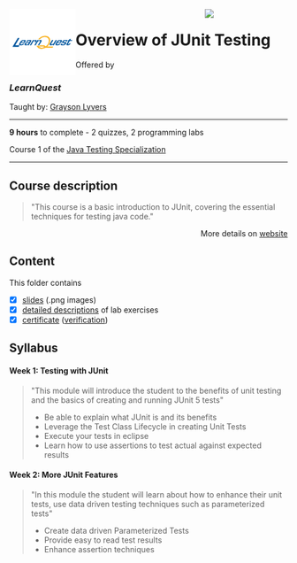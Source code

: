 <a href="https://www.coursera.org/learn/j-unit-testing">
  <img src="/img/Java_Testing_logo.avif" width="150" align="right">
</a>

<img src="/img/LearnQuest_logo.png" width="120" align="left">

# Overview of JUnit Testing

Offered by 
### *LearnQuest*

Taught by: [Grayson Lyvers](https://www.coursera.org/instructor/~80014260)

---

**9 hours** to complete - 2 quizzes, 2 programming labs

Course 1 of the [Java Testing Specialization](../) 

---

## Course description

>"This course is a basic introduction to JUnit, covering the essential techniques for testing java code."

<p align="right">More details on <a href="https://www.coursera.org/learn/j-unit-testing">website</a></p>

## Content
This folder contains 
- [x] [slides](./Slides) (.png images)
- [x] [detailed descriptions](./Labs) of lab exercises
- [x] [certificate](./Coursera_Certificate_Oracle_Database_Foundations.pdf) ([verification](https://coursera.org/verify/FYSHE8KEFD6D))

## Syllabus

#### Week 1: Testing with JUnit

>"This module will introduce the student to the benefits of unit testing and the basics of creating and running JUnit 5 tests"
>- Be able to explain what JUnit is and its benefits
>- Leverage the Test Class Lifecycle in creating Unit Tests
>- Execute your tests in eclipse
>- Learn how to use assertions to test actual against expected results

#### Week 2: More JUnit Features

>"In this module the student will learn about how to enhance their unit tests, use data driven testing techniques such as parameterized tests"
>- Create data driven Parameterized Tests
>- Provide easy to read test results
>- Enhance assertion techniques
